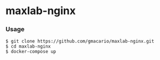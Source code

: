 # maxlab-nginx

### Usage

```
$ git clone https://github.com/gmacario/maxlab-nginx.git
$ cd maxlab-nginx
$ docker-compose up
```

